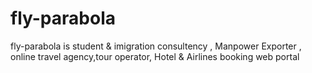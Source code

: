 # fly-parabola
fly-parabola is student &amp; imigration consultency , Manpower Exporter , online travel agency,tour operator, Hotel &amp; Airlines booking  web portal
